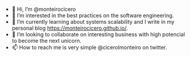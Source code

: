 - 👋 Hi, I’m @monteirocicero
- 👀 I’m interested in the best practices on the software engineering.
- 🌱 I’m currently learning about systems scalability and I write in my personal blog https://monteirocicero.github.io/.
- 💞️ I’m looking to collaborate on interesting business with high potencial to become the next unicorn.
- 📫 How to reach me is very simple @cicerolmonteiro on twitter.

<!---
monteirocicero/monteirocicero is a ✨ special ✨ repository because its `README.md` (this file) appears on your GitHub profile.
You can click the Preview link to take a look at your changes.
--->
